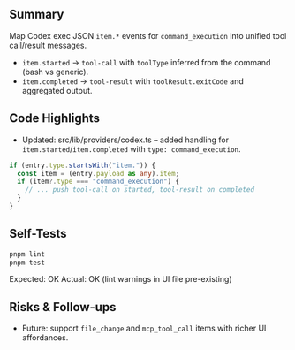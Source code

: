 ## Summary

Map Codex exec JSON `item.*` events for `command_execution` into unified tool call/result messages.

- `item.started` → `tool-call` with `toolType` inferred from the command (bash vs generic).
- `item.completed` → `tool-result` with `toolResult.exitCode` and aggregated output.

## Code Highlights

- Updated: src/lib/providers/codex.ts – added handling for `item.started`/`item.completed` with `type: command_execution`.

```ts
if (entry.type.startsWith("item.")) {
  const item = (entry.payload as any).item;
  if (item?.type === "command_execution") {
    // ... push tool-call on started, tool-result on completed
  }
}
```

## Self-Tests

```bash
pnpm lint
pnpm test
```

Expected: OK
Actual: OK (lint warnings in UI file pre-existing)

## Risks & Follow-ups

- Future: support `file_change` and `mcp_tool_call` items with richer UI affordances.
